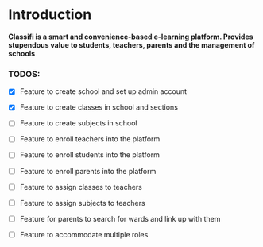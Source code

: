 # Introduction 
**Classifi is a smart and convenience-based e-learning platform. Provides stupendous value to students, 
teachers, parents and the management of schools**



### TODOS: 
- [x] Feature to create school and set up admin account
- [x] Feature to create classes in school and sections
- [ ] Feature to create subjects in school 
- [ ] Feature to enroll teachers into the platform
- [ ] Feature to enroll students into the platform 
- [ ] Feature to enroll parents into the platform 
- [ ] Feature to assign classes to teachers 
- [ ] Feature to assign subjects to teachers 
- [ ] Feature for parents to search for wards and link up with them 
- [ ] Feature to accommodate multiple roles 


